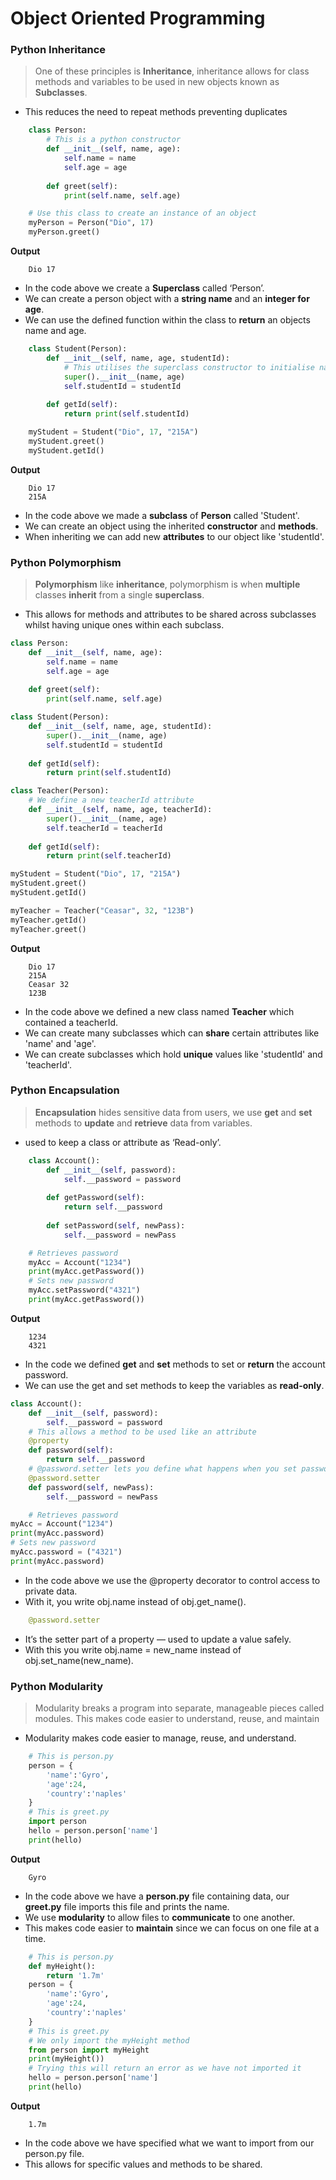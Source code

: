 # Object Oriented Programming

### Python Inheritance

> One of these principles is **Inheritance**, inheritance allows for class methods and variables to be used in new objects known as **Subclasses**.

- This reduces the need to repeat methods preventing duplicates

```python
    class Person:
        # This is a python constructor
        def __init__(self, name, age):
            self.name = name
            self.age = age
        
        def greet(self):
            print(self.name, self.age)

    # Use this class to create an instance of an object
    myPerson = Person("Dio", 17)
    myPerson.greet()
```
**Output**
```
    Dio 17
```
- In the code above we create a **Superclass** called ‘Person’. 
- We can create a person object with a **string name** and an **integer for age**.
- We can use the defined function within the class to **return** an objects name and age.

```python
    class Student(Person):
        def __init__(self, name, age, studentId):
            # This utilises the superclass constructor to initialise name and age
            super().__init__(name, age)
            self.studentId = studentId
        
        def getId(self):
            return print(self.studentId)

    myStudent = Student("Dio", 17, "215A")
    myStudent.greet()
    myStudent.getId()
```
**Output**
```
    Dio 17
    215A
```
- In the code above we made a **subclass** of **Person** called 'Student'.
- We can create an object using the inherited **constructor** and **methods**.
- When inheriting we can add new **attributes** to our object like 'studentId'.

### Python Polymorphism

> **Polymorphism** like **inheritance**, polymorphism is when **multiple** classes **inherit** from a single **superclass**.

- This allows for methods and attributes to be shared across subclasses whilst having unique ones within each subclass.
```python
class Person:
    def __init__(self, name, age):
        self.name = name
        self.age = age
        
    def greet(self):
        print(self.name, self.age)

class Student(Person):
    def __init__(self, name, age, studentId):
        super().__init__(name, age)
        self.studentId = studentId
        
    def getId(self):
        return print(self.studentId)

class Teacher(Person):
    # We define a new teacherId attribute
    def __init__(self, name, age, teacherId):
        super().__init__(name, age)
        self.teacherId = teacherId
        
    def getId(self):
        return print(self.teacherId)

myStudent = Student("Dio", 17, "215A")
myStudent.greet()
myStudent.getId()

myTeacher = Teacher("Ceasar", 32, "123B")
myTeacher.getId()
myTeacher.greet()
```
**Output**
```
    Dio 17
    215A
    Ceasar 32
    123B
```
- In the code above we defined a new class named **Teacher** which contained a teacherId.
- We can create many subclasses which can **share** certain attributes like 'name' and 'age'.
- We can create subclasses which hold **unique** values like 'studentId' and 'teacherId'.

### Python Encapsulation

> **Encapsulation** hides sensitive data from users, we use **get** and **set** methods to **update** and **retrieve** data from variables.
- used to keep a class or attribute as ‘Read-only’.
```python
    class Account():
        def __init__(self, password):
            self.__password = password
        
        def getPassword(self):
            return self.__password
        
        def setPassword(self, newPass):
            self.__password = newPass

    # Retrieves password
    myAcc = Account("1234")
    print(myAcc.getPassword())
    # Sets new password
    myAcc.setPassword("4321")
    print(myAcc.getPassword())
```
**Output**
```
    1234
    4321
```
- In the code we defined **get** and **set** methods to set or **return** the account password.
- We can use the get and set methods to keep the variables as **read-only**.
```python
class Account():
    def __init__(self, password):
        self.__password = password
    # This allows a method to be used like an attribute
    @property
    def password(self):
        return self.__password
    # @password.setter lets you define what happens when you set password.
    @password.setter
    def password(self, newPass):
        self.__password = newPass

    # Retrieves password
myAcc = Account("1234")
print(myAcc.password)
# Sets new password
myAcc.password = ("4321")
print(myAcc.password)
```
- In the code above we use the @property decorator to control access to private data.
- With it, you write obj.name instead of obj.get_name().
```python
    @password.setter
```
- It’s the setter part of a property — used to update a value safely.
- With this you write obj.name = new_name instead of obj.set_name(new_name).

### Python Modularity

> Modularity breaks a program into separate, manageable pieces called modules. This makes code easier to understand, reuse, and maintain
- Modularity makes code easier to manage, reuse, and understand.
```python
    # This is person.py
    person = {
        'name':'Gyro',
        'age':24,
        'country':'naples'
    }
    # This is greet.py
    import person
    hello = person.person['name']
    print(hello)
```
**Output**
```
    Gyro
```
- In the code above we have a **person.py** file containing data, our **greet.py** file imports this file and prints the name.
- We use **modularity** to allow files to **communicate** to one another.
- This makes code easier to **maintain** since we can focus on one file at a time.
```python
    # This is person.py
    def myHeight():
        return '1.7m'
    person = {
        'name':'Gyro',
        'age':24,
        'country':'naples'
    }
    # This is greet.py
    # We only import the myHeight method
    from person import myHeight
    print(myHeight())
    # Trying this will return an error as we have not imported it
    hello = person.person['name']
    print(hello)
```
**Output**
```
    1.7m
```
- In the code above we have specified what we want to import from our person.py file.
- This allows for specific values and methods to be shared.